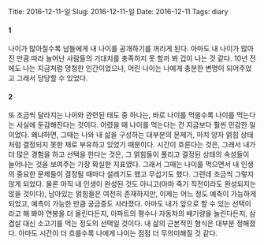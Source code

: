 Title: 2016-12-11-일
Slug: 2016-12-11-일
Date: 2016-12-11
Tags: diary

#### 1
나이가 많아질수록 남들에게 내 나이를 공개하기를 꺼리게 된다. 아마도 내 나이가 많아진 만큼 따라 늘어난 사람들의 기대치를 충족하지 못 할까 봐 겁이 나는 것 같다. 10년 전에도 나는 지금처럼 멍청한 인간이었으나, 어린 나이는 나에게 충분한 변명이 되어주었고 그래서 당당할 수 있었다.

#### 2
또 조금씩 달라지는 나이와 관련된 태도 중 하나는, 바로 나이를 먹을수록 나이를 먹는다는 사실에 둔감해진다는 것이다. 어렸을 때 나이를 먹는다는 건 지금보다 훨씬 민감한 일이었다. 왜냐하면, 그때는 나와 내 삶을 구성하는 대부분의 문제가, 마치 양자 얽힘 상태처럼 결정되지 못한 채로 부유하고 있었기 때문이다. 시간이 흐른다는 것은, 그래서 내가 더 많은 경험을 하고 선택을 한다는 것은, 그 얽힘들이 풀리고 결정된 상태의 속성들이 늘어나는 것을 보여주는 가장 확실한 지표였다. 그래서 그때는 나이를 먹으면서 내 인생의 중요한 문제들이 결정될 때마다 설레기도 했고 무섭기도 했다. 그런데 조금씩 그렇지 않게 되었다. 물론 아직 내 인생이 완성된 것도 아니고(아마 죽기 직전이라도 완성되지는 않을 것이다), 남아있는 얽힘들은 여전히 존재하지만, 이제는 어느 정도 예측이 가능하게 되었고, 예측이 가능한 만큼 궁금증도 사라졌다. 아마도 내가 앞으로 할 수 있는 선택이라고 해 봐야 연봉을 더 올린다든지, 아파트의 평수나 자동차의 배기량을 늘린다든지, 삼겹살 대신 소고기를 먹는 정도의 선택일 것이다. 내 삶의 근본적인 형식은 대부분 정해졌다. 아마도 시간이 더 흐를수록 나에게 나이는 점점 더 무의미해질 것 같다.